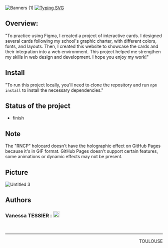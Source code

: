 ![Banners (1)](https://github.com/TessierV/holbcard/assets/113889290/9867e904-bc1d-46da-85fc-e417786afab1)
<a href="https://filmdeur-landingpage.netlify.app/"><img src="https://readme-typing-svg.demolab.com?font=Fira+Code&weight=700&size=42&pause=1000&color=E1003C&center=true&vCenter=true&width=1000&height=45&lines=Hoberton+Card+or+Holbcard" alt="Typing SVG" /></a>

## Overview: 
"To practice using Figma, I created a project of interactive cards. I designed several cards following my school's graphic charter, with different colors, fonts, and layouts. Then, I created this website to showcase the cards and their integration into a web environment. This project helped me strengthen my skills in web design and development. I hope you enjoy my work!"

## Install
"To run this project locally, you'll need to clone the repository and run ``npm install`` to install the necessary dependencies."

## Status of the project
- finish

## Note
The "RNCP" holocard doesn't have the holographic effect on GitHub Pages because it's in GIF format. GitHub Pages doesn't support certain features, some animations or dynamic effects may not be present.

## Picture
![Untitled 3](https://github.com/TessierV/holbcard/assets/113889290/8fb45edf-b51b-476e-988b-c5c03c81d1f6)

## Authors
<h3>Vanessa TESSIER :
    <a href="https://www.linkedin.com/in/vanessa-tessier-601794252/">
        <img alt="Anurag Hazra | CodeSandbox" height="20px" src="https://img.shields.io/badge/TessierVanessa-4A6552?style=for-the-badge&logo=linkedin&color=f64790&logoColor=white"/>
    </a>
    </h3>

<br/><hr>
<p align="right">TOULOUSE</p>
